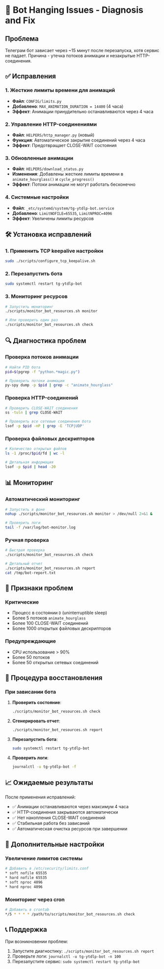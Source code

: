 # 🔧 Bot Hanging Issues - Diagnosis and Fix

## Проблема
Телеграм бот зависает через ~15 минут после перезапуска, хотя сервис не падает. Причина - утечка потоков анимации и незакрытые HTTP-соединения.

## ✅ Исправления

### 1. Жесткие лимиты времени для анимаций
- **Файл**: `CONFIG/limits.py`
- **Добавлено**: `MAX_ANIMATION_DURATION = 14400` (4 часа)
- **Эффект**: Анимации принудительно останавливаются через 4 часа

### 2. Управление HTTP-соединениями
- **Файл**: `HELPERS/http_manager.py` (новый)
- **Функция**: Автоматическое закрытие соединений через 4 часа
- **Эффект**: Предотвращает CLOSE-WAIT состояния

### 3. Обновленные анимации
- **Файл**: `HELPERS/download_status.py`
- **Изменения**: Добавлены жесткие лимиты времени в `animate_hourglass()` и `cycle_progress()`
- **Эффект**: Потоки анимации не могут работать бесконечно

### 4. Системные настройки
- **Файл**: `_etc/systemd/system/tg-ytdlp-bot.service`
- **Добавлено**: `LimitNOFILE=65535`, `LimitNPROC=4096`
- **Эффект**: Увеличены лимиты ресурсов

## 🛠️ Установка исправлений

### 1. Применить TCP keepalive настройки
```bash
sudo ./scripts/configure_tcp_keepalive.sh
```

### 2. Перезапустить бота
```bash
sudo systemctl restart tg-ytdlp-bot
```

### 3. Мониторинг ресурсов
```bash
# Запустить мониторинг
./scripts/monitor_bot_resources.sh monitor

# Или проверить один раз
./scripts/monitor_bot_resources.sh check
```

## 🔍 Диагностика проблем

### Проверка потоков анимации
```bash
# Найти PID бота
pid=$(pgrep -f "python.*magic.py")

# Проверить потоки анимации
py-spy dump -p $pid | grep -c "animate_hourglass"
```

### Проверка HTTP-соединений
```bash
# Проверить CLOSE-WAIT соединения
ss -tuln | grep CLOSE-WAIT

# Проверить все сетевые соединения бота
lsof -p $pid -nP | grep -E 'TCP|UDP'
```

### Проверка файловых дескрипторов
```bash
# Количество открытых файлов
ls -1 /proc/$pid/fd | wc -l

# Детальная информация
lsof -p $pid | head -20
```

## 📊 Мониторинг

### Автоматический мониторинг
```bash
# Запустить в фоне
nohup ./scripts/monitor_bot_resources.sh monitor > /dev/null 2>&1 &

# Проверить логи
tail -f /var/log/bot-monitor.log
```

### Ручная проверка
```bash
# Быстрая проверка
./scripts/monitor_bot_resources.sh check

# Детальный отчет
./scripts/monitor_bot_resources.sh report
cat /tmp/bot-report.txt
```

## 🚨 Признаки проблем

### Критические
- Процесс в состоянии `D` (uninterruptible sleep)
- Более 5 потоков `animate_hourglass`
- Более 100 CLOSE-WAIT соединений
- Более 1000 открытых файловых дескрипторов

### Предупреждающие
- CPU использование > 90%
- Более 50 потоков
- Более 50 открытых сетевых соединений

## 🔄 Процедура восстановления

### При зависании бота
1. **Проверить состояние**:
   ```bash
   ./scripts/monitor_bot_resources.sh check
   ```

2. **Сгенерировать отчет**:
   ```bash
   ./scripts/monitor_bot_resources.sh report
   ```

3. **Перезапустить бота**:
   ```bash
   sudo systemctl restart tg-ytdlp-bot
   ```

4. **Проверить логи**:
   ```bash
   journalctl -u tg-ytdlp-bot -f
   ```

## 📈 Ожидаемые результаты

После применения исправлений:
- ✅ Анимации останавливаются через максимум 4 часа
- ✅ HTTP-соединения закрываются автоматически
- ✅ Нет накопления CLOSE-WAIT соединений
- ✅ Стабильная работа без зависаний
- ✅ Автоматическая очистка ресурсов при завершении

## 🔧 Дополнительные настройки

### Увеличение лимитов системы
```bash
# Добавить в /etc/security/limits.conf
* soft nofile 65535
* hard nofile 65535
* soft nproc 4096
* hard nproc 4096
```

### Мониторинг через cron
```bash
# Добавить в crontab
*/5 * * * * /path/to/scripts/monitor_bot_resources.sh check
```

## 📞 Поддержка

При возникновении проблем:
1. Запустите диагностику: `./scripts/monitor_bot_resources.sh report`
2. Проверьте логи: `journalctl -u tg-ytdlp-bot -n 100`
3. Перезапустите сервис: `sudo systemctl restart tg-ytdlp-bot`

